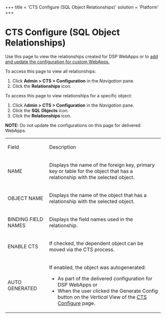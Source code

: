 +++
title = 'CTS Configure (SQL Object Relationships)'
solution = 'Platform'
+++

# CTS Configure (SQL Object Relationships)

<div class="use">

Use this page to view the relationships created for DSP WebApps or to
[add and update the configuration for custom
WebApps.](../Use_Cases/Set%20a%20Baseline%20CTS%20Configuration%20for%20a%20Custom%20WebApp)

</div>

To access this page to view all relationships:

1.  Click **Admin \> CTS \> Configuration** in the *Navigation* pane.
2.  Click the **Relationships** icon.

To access this page to view relationships for a specific object:

1.  Click A**dmin \> CTS \> Configuration** in the *Navigation* pane.
2.  Click the **SQL Objects** icon.
3.  Click the **Relationships** icon.

**NOTE:** Do not update the configurations on this page for delivered
WebApps.

<table>
<tbody>
<tr class="odd">
<td><p>Field</p></td>
<td><p>Description</p></td>
</tr>
<tr class="even">
<td><p>NAME</p></td>
<td><p>Displays the name of the foreign key, primary key or table for the object that has a relationship with the selected object.</p></td>
</tr>
<tr class="odd">
<td><p>OBJECT NAME</p></td>
<td><p>Displays the name of the object that has a relationship with the selected object.</p></td>
</tr>
<tr class="even">
<td><p>BINDING FIELD NAMES</p></td>
<td><p>Displays the field names used in the relationship.</p></td>
</tr>
<tr class="odd">
<td><p>ENABLE CTS</p></td>
<td><p>If checked, the dependent object can be moved via the CTS process.</p></td>
</tr>
<tr class="even">
<td><p>AUTO GENERATED</p></td>
<td><p>If enabled, the object was autogenerated:</p>
<ul>
<li>As part of the delivered configuration for DSP WebApps or</li>
<li>When the user clicked the Generate Config button on the <em>Vertical</em> View of the <a href="CTS%20Configure%20H">CTS Configure</a> page.</li>
</ul></td>
</tr>
</tbody>
</table>
